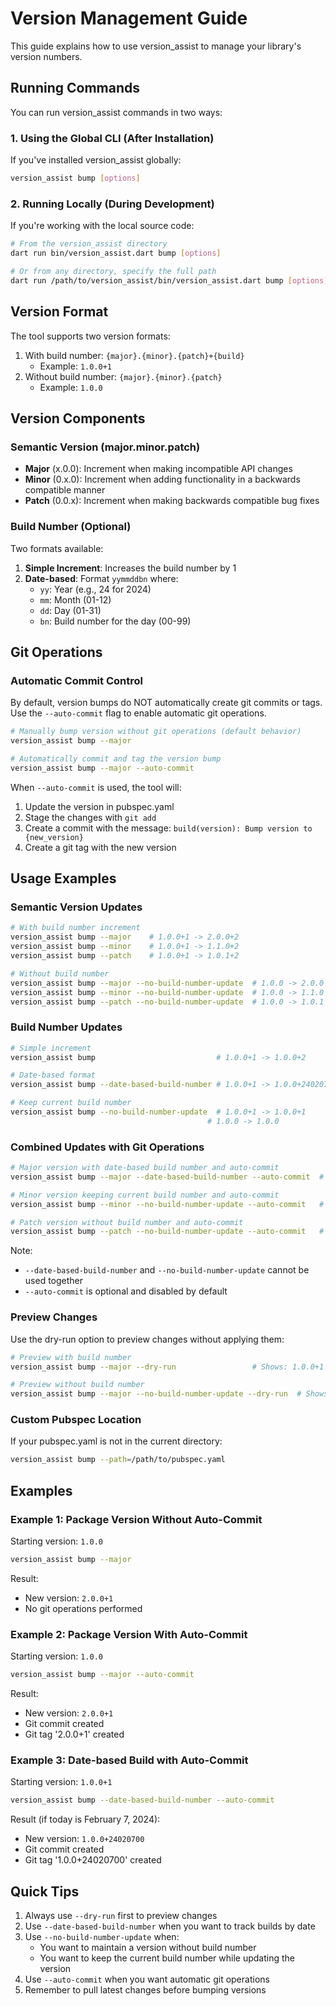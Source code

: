 # Version Management Guide

This guide explains how to use version_assist to manage your library's version numbers.

## Running Commands

You can run version_assist commands in two ways:

### 1. Using the Global CLI (After Installation)

If you've installed version_assist globally:

```bash
version_assist bump [options]
```

### 2. Running Locally (During Development)

If you're working with the local source code:

```bash
# From the version_assist directory
dart run bin/version_assist.dart bump [options]

# Or from any directory, specify the full path
dart run /path/to/version_assist/bin/version_assist.dart bump [options]
```

## Version Format

The tool supports two version formats:
1. With build number: `{major}.{minor}.{patch}+{build}`
   - Example: `1.0.0+1`
2. Without build number: `{major}.{minor}.{patch}`
   - Example: `1.0.0`

## Version Components

### Semantic Version (major.minor.patch)
- **Major** (x.0.0): Increment when making incompatible API changes
- **Minor** (0.x.0): Increment when adding functionality in a backwards compatible manner
- **Patch** (0.0.x): Increment when making backwards compatible bug fixes

### Build Number (Optional)
Two formats available:
1. **Simple Increment**: Increases the build number by 1
2. **Date-based**: Format `yymmddbn` where:
   - `yy`: Year (e.g., 24 for 2024)
   - `mm`: Month (01-12)
   - `dd`: Day (01-31)
   - `bn`: Build number for the day (00-99)

## Git Operations

### Automatic Commit Control

By default, version bumps do NOT automatically create git commits or tags. 
Use the `--auto-commit` flag to enable automatic git operations.

```bash
# Manually bump version without git operations (default behavior)
version_assist bump --major

# Automatically commit and tag the version bump
version_assist bump --major --auto-commit
```

When `--auto-commit` is used, the tool will:
1. Update the version in pubspec.yaml
2. Stage the changes with `git add`
3. Create a commit with the message: `build(version): Bump version to {new_version}`
4. Create a git tag with the new version

## Usage Examples

### Semantic Version Updates

```bash
# With build number increment
version_assist bump --major    # 1.0.0+1 -> 2.0.0+2
version_assist bump --minor    # 1.0.0+1 -> 1.1.0+2
version_assist bump --patch    # 1.0.0+1 -> 1.0.1+2

# Without build number
version_assist bump --major --no-build-number-update  # 1.0.0 -> 2.0.0
version_assist bump --minor --no-build-number-update  # 1.0.0 -> 1.1.0
version_assist bump --patch --no-build-number-update  # 1.0.0 -> 1.0.1
```

### Build Number Updates

```bash
# Simple increment
version_assist bump                           # 1.0.0+1 -> 1.0.0+2

# Date-based format
version_assist bump --date-based-build-number # 1.0.0+1 -> 1.0.0+24020700

# Keep current build number
version_assist bump --no-build-number-update  # 1.0.0+1 -> 1.0.0+1
                                            # 1.0.0 -> 1.0.0
```

### Combined Updates with Git Operations

```bash
# Major version with date-based build number and auto-commit
version_assist bump --major --date-based-build-number --auto-commit  # 1.0.0+1 -> 2.0.0+24020700

# Minor version keeping current build number and auto-commit
version_assist bump --minor --no-build-number-update --auto-commit   # 1.0.0+1 -> 1.1.0+1

# Patch version without build number and auto-commit
version_assist bump --patch --no-build-number-update --auto-commit   # 1.0.0 -> 1.0.1
```

Note: 
- `--date-based-build-number` and `--no-build-number-update` cannot be used together
- `--auto-commit` is optional and disabled by default

### Preview Changes

Use the dry-run option to preview changes without applying them:

```bash
# Preview with build number
version_assist bump --major --dry-run                 # Shows: 1.0.0+1 -> 2.0.0+2

# Preview without build number
version_assist bump --major --no-build-number-update --dry-run  # Shows: 1.0.0 -> 2.0.0
```

### Custom Pubspec Location

If your pubspec.yaml is not in the current directory:

```bash
version_assist bump --path=/path/to/pubspec.yaml
```

## Examples

### Example 1: Package Version Without Auto-Commit

Starting version: `1.0.0`

```bash
version_assist bump --major
```

Result:
- New version: `2.0.0+1`
- No git operations performed

### Example 2: Package Version With Auto-Commit

Starting version: `1.0.0`

```bash
version_assist bump --major --auto-commit
```

Result:
- New version: `2.0.0+1`
- Git commit created
- Git tag '2.0.0+1' created

### Example 3: Date-based Build with Auto-Commit

Starting version: `1.0.0+1`

```bash
version_assist bump --date-based-build-number --auto-commit
```

Result (if today is February 7, 2024):
- New version: `1.0.0+24020700`
- Git commit created
- Git tag '1.0.0+24020700' created

## Quick Tips

1. Always use `--dry-run` first to preview changes
2. Use `--date-based-build-number` when you want to track builds by date
3. Use `--no-build-number-update` when:
   - You want to maintain a version without build number
   - You want to keep the current build number while updating the version
4. Use `--auto-commit` when you want automatic git operations
5. Remember to pull latest changes before bumping versions
